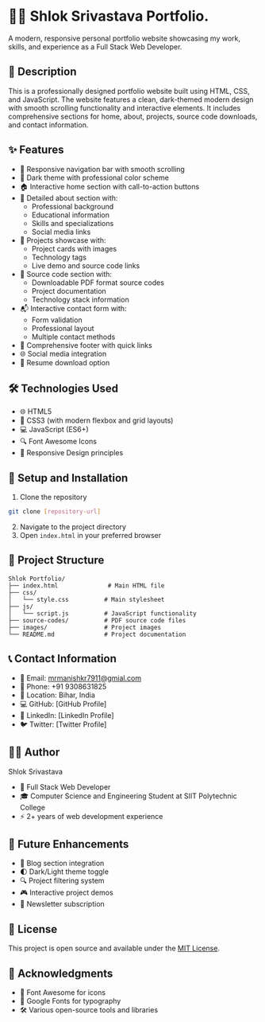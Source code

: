 # 👨‍💻 Shlok Srivastava Portfolio.  

A modern, responsive personal portfolio website showcasing my work, skills, and experience as a Full Stack Web Developer.

## 📝 Description

This is a professionally designed portfolio website built using HTML, CSS, and JavaScript. The website features a clean, dark-themed modern design with smooth scrolling functionality and interactive elements. It includes comprehensive sections for home, about, projects, source code downloads, and contact information.

## ✨ Features

- 🎯 Responsive navigation bar with smooth scrolling
- 🌙 Dark theme with professional color scheme
- 🏠 Interactive home section with call-to-action buttons
- 👤 Detailed about section with:
	- Professional background
	- Educational information
	- Skills and specializations
	- Social media links
- 💼 Projects showcase with:
	- Project cards with images
	- Technology tags
	- Live demo and source code links
- 📂 Source code section with:
	- Downloadable PDF format source codes
	- Project documentation
	- Technology stack information
- 📬 Interactive contact form with:
	- Form validation
	- Professional layout
	- Multiple contact methods
- 🔗 Comprehensive footer with quick links
- 🌐 Social media integration
- 📄 Resume download option

## 🛠️ Technologies Used

- 🌐 HTML5
- 🎨 CSS3 (with modern flexbox and grid layouts)
- 💻 JavaScript (ES6+)
- 🔍 Font Awesome Icons
- 📱 Responsive Design principles

## 🚀 Setup and Installation

1. Clone the repository
```bash
git clone [repository-url]
```

2. Navigate to the project directory
3. Open `index.html` in your preferred browser

## 📁 Project Structure

```
Shlok Portfolio/
├── index.html              # Main HTML file
├── css/
│   └── style.css          # Main stylesheet
├── js/
│   └── script.js          # JavaScript functionality
├── source-codes/          # PDF source code files
├── images/                # Project images
└── README.md              # Project documentation
```

## 📞 Contact Information

- 📧 Email: mrmanishkr7911@gmial.com
- 📱 Phone: +91 9308631825
- 📍 Location: Bihar, India
- 💻 GitHub: [GitHub Profile]
- 🔗 LinkedIn: [LinkedIn Profile]
- 🐦 Twitter: [Twitter Profile]

## 👨‍💻 Author

Shlok Srivastava
- 🌟 Full Stack Web Developer
- 🎓 Computer Science and Engineering Student at SIIT Polytechnic College
- ⚡ 2+ years of web development experience

## 🔮 Future Enhancements

- 📝 Blog section integration
- 🌓 Dark/Light theme toggle
- 🔍 Project filtering system
- 🎮 Interactive project demos
- 📨 Newsletter subscription

## 📄 License

This project is open source and available under the [MIT License](LICENSE).

## 🙏 Acknowledgments

- 🎨 Font Awesome for icons
- 📝 Google Fonts for typography
- 🛠️ Various open-source tools and libraries
